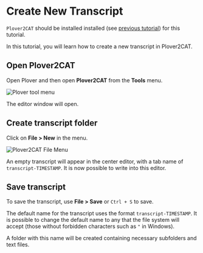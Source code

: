# Create New Transcript

`Plover2CAT` should be installed installed (see [previous tutorial](install-plover2cat.md)) for this tutorial.

In this tutorial, you will learn how to create a new transcript in Plover2CAT.

## Open Plover2CAT

Open Plover and then open **Plover2CAT** from the **Tools** menu.

![Plover tool menu](images/plovertools.png)

The editor window will open.

## Create transcript folder

Click on **File > New** in the menu.

![Plover2CAT File Menu](images/editornew.png)

An empty transcript will appear in the center editor, with a tab name of  `transcript-TIMESTAMP`. It is now possible to write into this editor. 

## Save transcript

To save the transcript, use **File > Save** or `Ctrl + S`  to save. 

The default name for the transcript uses the format `transcript-TIMESTAMP`. It is possible to change the default name to any that the file system will accept (those without forbidden characters such as `"` in Windows).

A folder with this name will be created containing necessary subfolders and text files.


